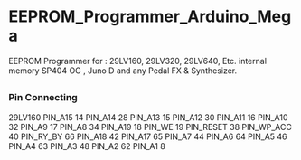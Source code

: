 # EEPROM_Programmer_Arduino_Mega
EEPROM Programmer for : 29LV160, 29LV320, 29LV640, Etc. internal memory SP404 OG , Juno D and any Pedal FX &amp; Synthesizer.
##
### Pin Connecting

29LV160
PIN_A15     14
PIN_A14     28
PIN_A13     15
PIN_A12     30
PIN_A11     16
PIN_A10     32
PIN_A9      17
PIN_A8      34
PIN_A19     18
PIN_WE      19
PIN_RESET   38
PIN_WP_ACC  40
PIN_RY_BY   66
PIN_A18     42
PIN_A17     65
PIN_A7      44
PIN_A6      64
PIN_A5      46
PIN_A4      63
PIN_A3      48
PIN_A2      62
PIN_A1       8
